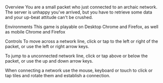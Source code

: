 Overview
You are a small packet who just connected to an archaic network. The server is unhappy you've arrived, but you have to retrieve some data and your up-beat attitude can't be crushed.

Environments
This game is playable on Desktop Chrome and Firefox, as well as mobile Chrome and Firefox

Controls
To move across a network line, click or tap to the left or right of the packet, or use the left or right arrow keys.

To jump to a unconnected network line, click or tap above or below the packet, or use the up and down arrow keys.

When connecting a network use the mouse, keyboard or touch to click or tap tiles and rotate them and establish a connection.